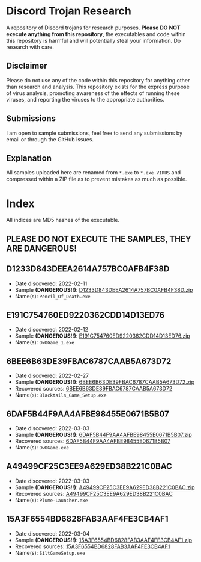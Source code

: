 # Discord Trojan Research
A repository of Discord trojans for research purposes. **Please DO NOT execute anything from this repository**, the executables and code within this repository is harmful and will potentially steal your information. Do research with care.

## Disclaimer
Please do not use any of the code within this repository for anything other than research and analysis. This repository exists for the express purpose of virus analysis, promoting awareness of the effects of running these viruses, and reporting the viruses to the appropriate authorities.

## Submissions
I am open to sample submissions, feel free to send any submissions by email or through the GitHub issues.

## Explanation
All samples uploaded here are renamed from `*.exe` to `*.exe.VIRUS` and compressed within a ZIP file as to prevent mistakes as much as possible.

# Index
All indices are MD5 hashes of the executable.

## **PLEASE DO NOT EXECUTE THE SAMPLES, THEY ARE DANGEROUS!**

## D1233D843DEEA2614A757BC0AFB4F38D
 - Date discovered: 2022-02-11
 - Sample **(DANGEROUS!!)**: [D1233D843DEEA2614A757BC0AFB4F38D.zip](./Live%20Samples/D1233D843DEEA2614A757BC0AFB4F38D.zip)
 - Name(s): `Pencil_Of_Death.exe`

## E191C754760ED9220362CDD14D13ED76
 - Date discovered: 2022-02-12
 - Sample **(DANGEROUS!!)**: [E191C754760ED9220362CDD14D13ED76.zip](./Live%20Samples/E191C754760ED9220362CDD14D13ED76.zip)
 - Name(s): `OwOGame_1.exe`

## 6BEE6B63DE39FBAC6787CAAB5A673D72
 - Date discovered: 2022-02-27
 - Sample **(DANGEROUS!!)**: [6BEE6B63DE39FBAC6787CAAB5A673D72.zip](./Live%20Samples/6BEE6B63DE39FBAC6787CAAB5A673D72.zip)
 - Recovered sources: [6BEE6B63DE39FBAC6787CAAB5A673D72](./Recovered%20Sources/6BEE6B63DE39FBAC6787CAAB5A673D72)
 - Name(s): `Blacktails_Game_Setup.exe`

## 6DAF5B44F9AA4AFBE98455E0671B5B07
 - Date discovered: 2022-03-03
 - Sample **(DANGEROUS!!)**: [6DAF5B44F9AA4AFBE98455E0671B5B07.zip](./Live%20Samples/6DAF5B44F9AA4AFBE98455E0671B5B07.zip)
 - Recovered sources: [6DAF5B44F9AA4AFBE98455E0671B5B07](./Recovered%20Sources/6DAF5B44F9AA4AFBE98455E0671B5B07)
 - Name(s): `OwOGame.exe`

## A49499CF25C3EE9A629ED38B221C0BAC
 - Date discovered: 2022-03-03
 - Sample **(DANGEROUS!!)**: [A49499CF25C3EE9A629ED38B221C0BAC.zip](./Live%20Samples/A49499CF25C3EE9A629ED38B221C0BAC.zip)
 - Recovered sources: [A49499CF25C3EE9A629ED38B221C0BAC](./Recovered%20Sources/A49499CF25C3EE9A629ED38B221C0BAC)
 - Name(s): `Plume-Launcher.exe`

## 15A3F6554BD6828FAB3AAF4FE3CB4AF1
 - Date discovered: 2022-03-04
 - Sample **(DANGEROUS!!)**: [15A3F6554BD6828FAB3AAF4FE3CB4AF1.zip](./Live%20Samples/15A3F6554BD6828FAB3AAF4FE3CB4AF1.zip)
 - Recovered sources: [15A3F6554BD6828FAB3AAF4FE3CB4AF1](./Recovered%20Sources/15A3F6554BD6828FAB3AAF4FE3CB4AF1)
 - Name(s): `SiltGameSetup.exe`
